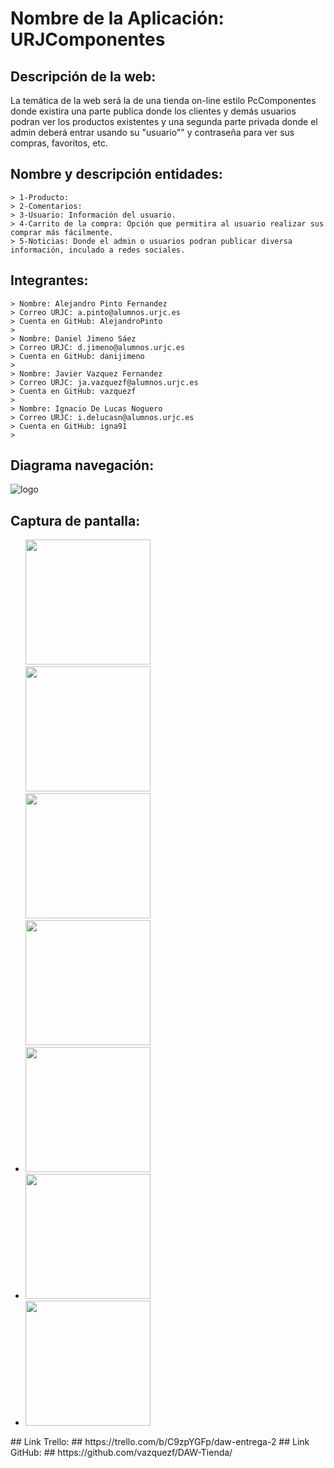 # Nombre de la Aplicación: URJComponentes #
## Descripción de la web: ##
La temática de la web será la de una tienda on-line estilo PcComponentes donde existira una parte publica donde los clientes y demás usuarios podran ver los productos existentes y una segunda parte privada donde el admin deberá entrar usando su "usuario"" y contraseña para ver sus compras, favoritos, etc.
##  Nombre y descripción entidades: ##
    > 1-Producto:
    > 2-Comentarios:
    > 3-Usuario: Información del usuario.
    > 4-Carrito de la compra: Opción que permitira al usuario realizar sus comprar más fácilmente.
    > 5-Noticias: Donde el admin o usuarios podran publicar diversa información, inculado a redes sociales.
## Integrantes: ##
    > Nombre: Alejandro Pinto Fernandez
    > Correo URJC: a.pinto@alumnos.urjc.es
    > Cuenta en GitHub: AlejandroPinto
    >
    > Nombre: Daniel Jimeno Sáez
    > Correo URJC: d.jimeno@alumnos.urjc.es
    > Cuenta en GitHub: danijimeno
    >
    > Nombre: Javier Vazquez Fernandez
    > Correo URJC: ja.vazquezf@alumnos.urjc.es 
    > Cuenta en GitHub: vazquezf
    >
    > Nombre: Ignacio De Lucas Noguero
    > Correo URJC: i.delucasn@alumnos.urjc.es
    > Cuenta en GitHub: igna91
    >
## Diagrama navegación: ##
![logo](https://github.com/vazquezf/DAW-Tienda/blob/PPaginaPrincipal/Diagrama%20de%20navegaci%C3%B3n/Diagrama.png)

## Captura de pantalla: ##
<div>
    <ul>
        <li style="list-style:none"><img width="200px" src="https://github.com/vazquezf/DAW-Tienda/blob/PPaginaPrincipal/Captura%20de%20pantalla%20de%20las%20paginas%20principales/Aministracion.png"> </img></li>
        <li style="list-style:none"><img width="200px" src="https://github.com/vazquezf/DAW-Tienda/blob/PPaginaPrincipal/Captura%20de%20pantalla%20de%20las%20paginas%20principales/Carrito.png"> </img></li>
        <li style="list-style:none"><img width="200px" src="https://github.com/vazquezf/DAW-Tienda/blob/PPaginaPrincipal/Captura%20de%20pantalla%20de%20las%20paginas%20principales/Categoria.png"> </img></li>
        <li style="list-style:none"><img width="200px" src="https://github.com/vazquezf/DAW-Tienda/blob/PPaginaPrincipal/Captura%20de%20pantalla%20de%20las%20paginas%20principales/Index.png"> </img></li>
        <li><img width="200px" src="https://github.com/vazquezf/DAW-Tienda/blob/PPaginaPrincipal/Captura%20de%20pantalla%20de%20las%20paginas%20principales/Noticias.png"> </img></li>
        <li><img width="200px" src="https://github.com/vazquezf/DAW-Tienda/blob/PPaginaPrincipal/Captura%20de%20pantalla%20de%20las%20paginas%20principales/Producto.png"> </img></li>
        <li><img width="200px" src="https://github.com/vazquezf/DAW-Tienda/blob/PPaginaPrincipal/Captura%20de%20pantalla%20de%20las%20paginas%20principales/Usuario.png"> </img></li>
    </ul>
</div>
## Link Trello: ##
https://trello.com/b/C9zpYGFp/daw-entrega-2
## Link GitHub: ##
https://github.com/vazquezf/DAW-Tienda/
